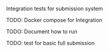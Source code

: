 Integration tests for submission system

TODO: Docker compose for Integration

TODO: Document how to run

TODO: test for basic full submission 

